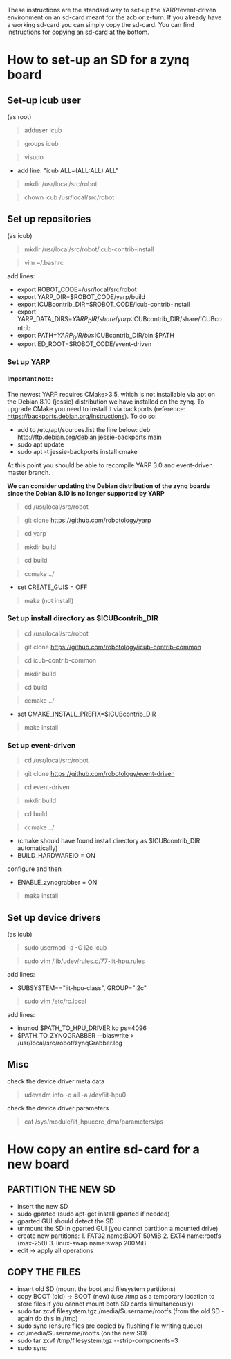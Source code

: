 
These instructions are the standard way to set-up the YARP/event-driven environment on an sd-card meant for the zcb or z-turn. If you already have a working sd-card you can simply copy the sd-card. You can find instructions for copying an sd-card at the bottom.

# How to set-up an SD for a zynq board

## Set-up icub user

(as root)

> adduser icub

> groups icub

> visudo

* add line: "icub ALL=(ALL:ALL) ALL"

> mkdir /usr/local/src/robot

> chown icub /usr/local/src/robot

## Set up repositories

(as icub)

> mkdir /usr/local/src/robot/icub-contrib-install

> vim ~/.bashrc

add lines:

* export ROBOT_CODE=/usr/local/src/robot
* export YARP_DIR=$ROBOT_CODE/yarp/build
* export ICUBcontrib_DIR=$ROBOT_CODE/icub-contrib-install
* export YARP_DATA_DIRS=$YARP_DIR/share/yarp:$ICUBcontrib_DIR/share/ICUBcontrib
* export PATH=$YARP_DIR/bin:$ICUBcontrib_DIR/bin:$PATH
* export ED_ROOT=$ROBOT_CODE/event-driven

### Set up YARP

#### Important note:
The newest YARP requires CMake>3.5, which is not installable via apt on the Debian 8.10 (jessie) distribution we have installed on the zynq. To upgrade CMake you need to install it via backports (reference: https://backports.debian.org/Instructions). 
To do so:
 - add to /etc/apt/sources.list the line below:
      deb http://ftp.debian.org/debian jessie-backports main 
- sudo apt update
- sudo apt -t jessie-backports install cmake
 
At this point you should be able to recompile YARP 3.0 and event-driven master branch.
 
**We can consider updating the Debian distribution of the zynq boards since the Debian 8.10 is no longer supported by YARP**

> cd /usr/local/src/robot

> git clone https://github.com/robotology/yarp

> cd yarp

> mkdir build

> cd build

> ccmake ../

* set CREATE_GUIS = OFF

> make (not install)

### Set up install directory as $ICUBcontrib_DIR
> cd /usr/local/src/robot

> git clone https://github.com/robotology/icub-contrib-common

> cd icub-contrib-common

> mkdir build

> cd build

> ccmake ../

* set CMAKE_INSTALL_PREFIX=$ICUBcontrib_DIR

> make install


### Set up event-driven
> cd /usr/local/src/robot

> git clone https://github.com/robotology/event-driven

> cd event-driven

> mkdir build

> cd build

> ccmake ../

* (cmake should have found install directory as $ICUBcontrib_DIR automatically)
* BUILD_HARDWAREIO = ON

configure and then

* ENABLE_zynqgrabber = ON

> make install

## Set up device drivers

(as icub)

> sudo usermod -a -G i2c icub

> sudo vim /lib/udev/rules.d/77-iit-hpu.rules

add lines:

* SUBSYSTEM=="iit-hpu-class", GROUP="i2c"

> sudo vim /etc/rc.local

add lines:

* insmod $PATH_TO_HPU_DRIVER.ko ps=4096
* $PATH_TO_ZYNQGRABBER --biaswrite > /usr/local/src/robot/zynqGrabber.log

## Misc

check the device driver meta data

> udevadm info -q all -a /dev/iit-hpu0

check the device driver parameters

> cat /sys/module/iit_hpucore_dma/parameters/ps

# How copy an entire sd-card for a new board

## PARTITION THE NEW SD

* insert the new SD
* sudo gparted (sudo apt-get install gparted if needed)
* gparted GUI should detect the SD
* unmount the SD in gparted GUI (you cannot partition a mounted drive)
* create new partitions: 1. FAT32 name:BOOT 50MiB 2. EXT4 name:rootfs (max-250) 3. linux-swap name:swap 200MiB
* edit -> apply all operations

## COPY THE FILES

* insert old SD (mount the boot and filesystem partitions)
* copy BOOT (old) -> BOOT (new) (use /tmp as a temporary location to store files if you cannot mount both SD cards simultaneously)
* sudo tar zcvf filesystem.tgz /media/$username/rootfs (from the old SD - again do this in /tmp)
* sudo sync (ensure files are copied by flushing file writing queue)
* cd /media/$username/rootfs (on the new SD)
* sudo tar zxvf /tmp/filesystem.tgz --strip-components=3
* sudo sync



